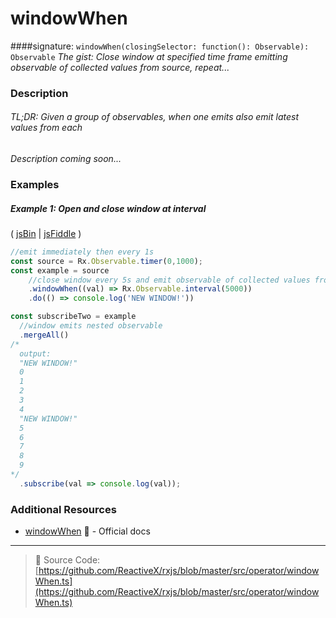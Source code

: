 # windowWhen
####signature: `windowWhen(closingSelector: function(): Observable): Observable`
*The gist: Close window at specified time frame emitting observable of collected values from source, repeat...*

### Description

###### TL;DR: Given a group of observables, when one emits also emit latest values from each

*Description coming soon...*

### Examples

##### Example 1: Open and close window at interval

( [jsBin](http://jsbin.com/tuhaposemo/edit?js,console) | [jsFiddle](https://jsfiddle.net/btroncone/gnx9fb3h/) )

```js
//emit immediately then every 1s
const source = Rx.Observable.timer(0,1000);
const example = source
    //close window every 5s and emit observable of collected values from source
    .windowWhen((val) => Rx.Observable.interval(5000))
    .do(() => console.log('NEW WINDOW!'))

const subscribeTwo = example 
  //window emits nested observable
  .mergeAll()
/*
  output:
  "NEW WINDOW!"
  0
  1
  2
  3
  4
  "NEW WINDOW!"
  5
  6
  7
  8
  9
*/
  .subscribe(val => console.log(val));
```


### Additional Resources
* [windowWhen](http://reactivex.io/rxjs/class/es6/Observable.js~Observable.html#instance-method-windowWhen) :newspaper: - Official docs

---
> :file_folder: Source Code:  [https://github.com/ReactiveX/rxjs/blob/master/src/operator/windowWhen.ts](https://github.com/ReactiveX/rxjs/blob/master/src/operator/windowWhen.ts)